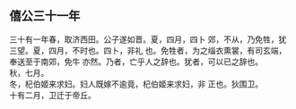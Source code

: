 ## 僖公三十一年

三十有一年春，取济西田。公子遂如晋。夏，四月，四卜
郊，不从，乃免牲，犹三望。夏，四月，不时也。四卜，非礼
也。免牲者，为之缁衣熏裳，有司玄端，奉送至于南郊，免牛
亦然。乃者，亡乎人之辞也。犹者，可以已之辞也。  
秋，七月。  
冬，杞伯姬来求妇。妇人既嫁不逾竟，杞伯姬来求妇，非
正也。狄围卫。  
十有二月，卫迁于帝丘。  

